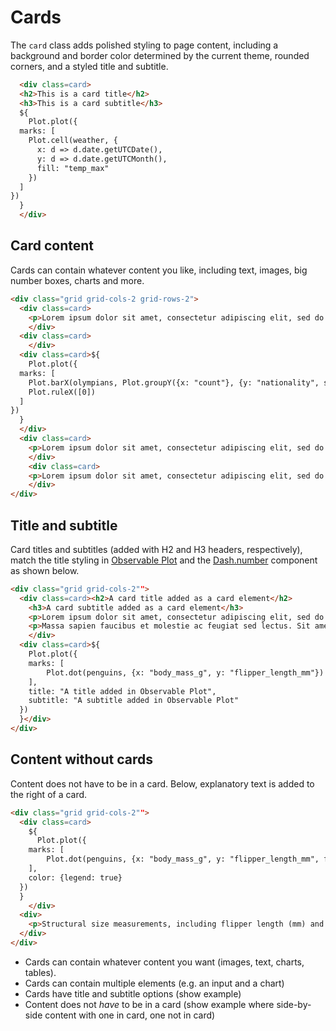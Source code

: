 # Cards

The `card` class adds polished styling to page content, including a background and border color determined by the current theme, rounded corners, and a styled title and subtitle. 

```html echo
  <div class=card>
  <h2>This is a card title</h2>
  <h3>This is a card subtitle</h3>
  ${
    Plot.plot({
  marks: [
    Plot.cell(weather, {
      x: d => d.date.getUTCDate(),
      y: d => d.date.getUTCMonth(),
      fill: "temp_max"
    })
  ]
})
  }
  </div>
```


## Card content

Cards can contain whatever content you like, including text, images, big number boxes, charts and more. 

```html echo
<div class="grid grid-cols-2 grid-rows-2">
  <div class=card>
    <p>Lorem ipsum dolor sit amet, consectetur adipiscing elit, sed do eiusmod tempor incididunt ut labore et dolore magna aliqua. Ut enim ad minim veniam, quis nostrud exercitation ullamco laboris nisi ut aliquip ex ea commodo consequat.</p>
    </div>
  <div class=card>
    </div>
  <div class=card>${
    Plot.plot({
  marks: [
    Plot.barX(olympians, Plot.groupY({x: "count"}, {y: "nationality", sort: {y: "x", reverse: true, limit: 5}})),
    Plot.ruleX([0])
  ]
})
  }
  </div>
  <div class=card>
    <p>Lorem ipsum dolor sit amet, consectetur adipiscing elit, sed do eiusmod tempor incididunt ut labore et dolore magna aliqua. Ut enim ad minim veniam, quis nostrud exercitation ullamco laboris nisi ut aliquip ex ea commodo consequat.</p>
    </div>
    <div class=card>
    <p>Lorem ipsum dolor sit amet, consectetur adipiscing elit, sed do eiusmod tempor incididunt ut labore et dolore magna aliqua. Ut enim ad minim veniam, quis nostrud exercitation ullamco laboris nisi ut aliquip ex ea commodo consequat.</p>
    </div>
</div>
```

## Title and subtitle
<!-- TODO update bignumber name and link based on final naming decisions-->
Card titles and subtitles (added with H2 and H3 headers, respectively), match the title styling in [ Observable Plot](https://observablehq.com/plot/features/plots#other-options) and the [Dash.number]() component as shown below. 

```html echo
<div class="grid grid-cols-2"">
  <div class=card><h2>A card title added as a card element</h2>
    <h3>A card subtitle added as a card element</h3>
    <p>Lorem ipsum dolor sit amet, consectetur adipiscing elit, sed do eiusmod tempor incididunt ut labore et dolore magna aliqua. Ut enim ad minim veniam, quis nostrud exercitation ullamco laboris nisi ut aliquip ex ea commodo consequat.</p>
    <p>Massa sapien faucibus et molestie ac feugiat sed lectus. Sit amet volutpat consequat mauris nunc congue nisi. Maecenas pharetra convallis posuere morbi leo urna molestie at.</p>
    </div>
  <div class=card>${
    Plot.plot({
    marks: [
        Plot.dot(penguins, {x: "body_mass_g", y: "flipper_length_mm"})
    ],
    title: "A title added in Observable Plot",
    subtitle: "A subtitle added in Observable Plot"
  })
  }</div>
</div>
```

## Content without cards

Content does not have to be in a card. Below, explanatory text is added to the right of a card.

```html echo
<div class="grid grid-cols-2"">
  <div class=card>
    ${
      Plot.plot({
    marks: [
        Plot.dot(penguins, {x: "body_mass_g", y: "flipper_length_mm", fill: "species", tip: true})
    ],
    color: {legend: true}
  })
  }
    </div>
  <div>
    <p>Structural size measurements, including flipper length (mm) and body mass (g), were recorded for 344 individual penguins (${penguins.filter(d => d.species == "Adelie").length} Adélie, ${penguins.filter(d => d.species == "Chinstrap").length} Chinstrap, and ${penguins.filter(d => d.species == "Gentoo").length} Gentoo) at islands near Palmer Archipelago, Antarctica from 2007 — 2009. Data source: Gorman et al. (2014). </p>
  </div>
</div>
```


- Cards can contain whatever content you want (images, text, charts, tables).
- Cards can contain multiple elements (e.g. an input and a chart)
- Cards have title and subtitle options (show example)
- Content does not *have* to be in a card (show example where side-by-side content with one in card, one not in card)